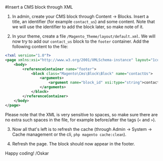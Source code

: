 #Insert a CMS block through XML
1) In admin, create your CMS block through Content -> Blocks. Insert a title, an identifier (for example `contact_us`) and some content. Note that we will use the identifier to add the block later, so make note of it.

2) In your theme, create a file `/Magento_Theme/layout/default.xml`. We will now try to add our `contact_us` block to the `footer` container. Add the following content to the file:
```xml
<?xml version="1.0"?>
<page xmlns:xsi="http://www.w3.org/2001/XMLSchema-instance" layout="1column" xsi:noNamespaceSchemaLocation="urn:magento:framework:View/Layout/etc/page_configuration.xsd">
    <body>
        <referenceContainer name="footer">
            <block class="Magento\Cms\Block\Block" name="contactUs">
                <arguments>
                    <argument name="block_id" xsi:type="string">contact_us</argument>
                </arguments>
            </block>
        </referenceContainer>
    </body>
</page>
```
Please note that the XML is very sensitive to spaces, so make sure there are no extra such spaces in the file, for example before/after the tags (`<` and `>`).

3) Now all that's left is to refresh the cache (through Admin -> System -> Cache management or the cli, `php magento cache:clean`).

4) Refresh the page. The block should now appear in the footer.

Happy coding!
/Oskar
